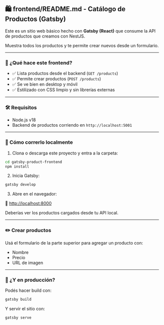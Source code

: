 
## 🛍️ frontend/README.md - Catálogo de Productos (Gatsby)

Este es un sitio web básico hecho con **Gatsby (React)** que consume la API de productos que creamos con NestJS.

Muestra todos los productos y te permite crear nuevos desde un formulario.

---

### 🚀 ¿Qué hace este frontend?

* ✅ Lista productos desde el backend (`GET /products`)
* ✅ Permite crear productos (`POST /products`)
* ✅ Se ve bien en desktop y móvil
* ✅ Estilizado con CSS limpio y sin librerías externas

---

### 🛠️ Requisitos

* Node.js v18
* Backend de productos corriendo en `http://localhost:5001`

---

### 🧪 Cómo correrlo localmente

1. Clona o descarga este proyecto y entra a la carpeta:

```bash
cd gatsby-product-frontend
npm install
```

2. Inicia Gatsby:

```bash
gatsby develop
```

3. Abre en el navegador:

📍 [http://localhost:8000](http://localhost:8000)

Deberías ver los productos cargados desde tu API local.

---

### ✏️ Crear productos

Usá el formulario de la parte superior para agregar un producto con:

* Nombre
* Precio
* URL de imagen

---

### 🧠 ¿Y en producción?

Podés hacer build con:

```bash
gatsby build
```

Y servir el sitio con:

```bash
gatsby serve
```
